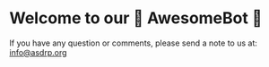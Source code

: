 # Welcome to our 🚀 AwesomeBot 🤖

If you have any question or comments, please send a note to us at: info@asdrp.org

